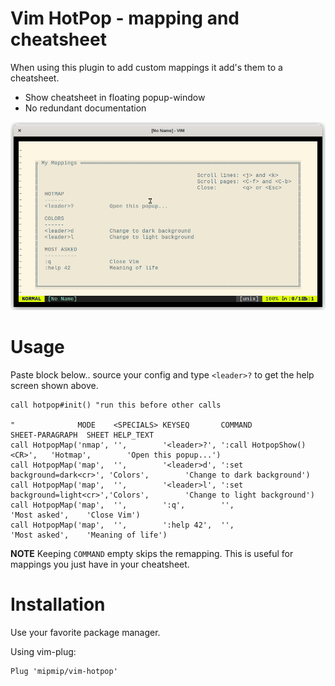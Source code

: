 # Vim HotPop - mapping and cheatsheet

When using this plugin to add custom mappings it add's them to a cheatsheet.

* Show cheatsheet in floating popup-window
* No redundant documentation

![](./screenshot.png)

# Usage

Paste block below.. source your config and type `<leader>?` to get the help
screen shown above.

```
call hotpop#init() "run this before other calls

"              MODE    <SPECIALS> KEYSEQ       COMMAND                     SHEET-PARAGRAPH  SHEET HELP_TEXT
call HotpopMap('nmap', '',        '<leader>?', ':call HotpopShow()<CR>',   'Hotmap',        'Open this popup...')
call HotpopMap('map',  '',        '<leader>d', ':set background=dark<cr>', 'Colors',        'Change to dark background')
call HotpopMap('map',  '',        '<leader>l', ':set background=light<cr>','Colors',        'Change to light background')
call HotpopMap('map',  '',        ':q',        '',                         'Most asked',    'Close Vim')
call HotpopMap('map',  '',        ':help 42',  '',                         'Most asked',    'Meaning of life')
```

**NOTE** Keeping `COMMAND` empty skips the remapping. This is useful for
mappings you just have in your cheatsheet.

# Installation

Use your favorite package manager.

Using vim-plug:

```
Plug 'mipmip/vim-hotpop'
```

